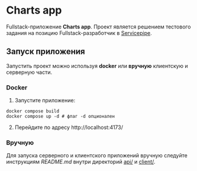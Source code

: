 # Charts app

Fullstack-приложение **Charts app**. Проект является решением тестового задания на позицию Fullstack-разработчик в [Servicepipe](https://servicepipe.ru/).

## Запуск приложения

Запустить проект можно используя **docker** или **вручную** клиентскую и серверную части.

### Docker

1. Запустите приложение:
```shell
docker compose build
docker compose up -d # флаг -d опционален 
```

2. Перейдите по адресу http://localhost:4173/

### Вручную

Для запуска серверного и клиентского приложений вручную следуйте инструкциям *README.md* внутри директорий [api/](https://github.com/temaxuck/charts-app/blob/main/api/README.md) и [client/](https://github.com/temaxuck/charts-app/blob/main/client/README.md).